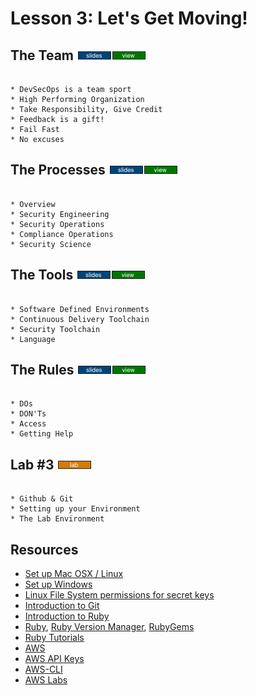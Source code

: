 # Lesson 3: Let's Get Moving!

## The Team [![slides](../_images/slides-clean.png)]()[![view](../_images/view-clean.png)]()

```

* DevSecOps is a team sport
* High Performing Organization
* Take Responsibility, Give Credit
* Feedback is a gift!
* Fail Fast
* No excuses

```

## The Processes [![slides](../_images/slides-clean.png)]()[![view](../_images/view-clean.png)]()

```

* Overview
* Security Engineering
* Security Operations
* Compliance Operations
* Security Science

```

## The Tools [![slides](../_images/slides-clean.png)]()[![view](../_images/view-clean.png)]()

```

* Software Defined Environments
* Continuous Delivery Toolchain 
* Security Toolchain
* Language

```

## The Rules [![slides](../_images/slides-clean.png)]()[![view](../_images/view-clean.png)]()

```

* DOs
* DON'Ts
* Access
* Getting Help

```


## Lab #3 [![slides](../_images/lab-clean.png)]()

```

* Github & Git
* Setting up your Environment 
* The Lab Environment

```

## Resources

* [Set up Mac OSX / Linux](https://github.com/devsecops/bootcamp/blob/master/Week-1/SetUp-MacOSX-Linux.md)
* [Set up Windows]()
* [Linux File System permissions for secret keys](https://help.ubuntu.com/community/SSH/OpenSSH/Keys) 
* [Introduction to Git](https://www.codeschool.com/courses/try-git) 
* [Introduction to Ruby](https://www.codeschool.com/courses/try-ruby)
* [Ruby](http://ruby-doc.org/), [Ruby Version Manager](https://rvm.io/), [RubyGems](https://rubygems.org/)
* [Ruby Tutorials](https://rubymonk.com/)
* [AWS](https://aws.amazon.com/)
* [AWS API Keys](http://docs.aws.amazon.com/ses/latest/DeveloperGuide/get-aws-keys.html)
* [AWS-CLI](https://aws.amazon.com/documentation/cli/) 
* [AWS Labs](https://aws.amazon.com/training/self-paced-labs/)

